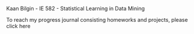 Kaan Bilgin - IE 582 - Statistical Learning in Data Mining

To reach my progress journal consisting homeworks and projects, please click here
